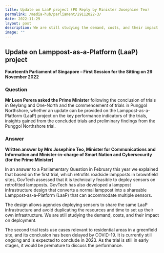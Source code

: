 ```yaml
---
title: Update on LaaP project (PQ Reply by Minister Josephine Teo)
permalink: /media-hub/parliament/29112022-3/
date: 2022-11-29
layout: post
description: We are still studying the demand, costs, and their impact on deployment.
image: ""
---
```


## Update on Lamppost-as-a-Platform (LaaP) project

**Fourteenth Parliament of Singapore – First Session for the Sitting on 29 November 2022**

### Question

**Mr Leon Perera asked the Prime Minister** following the conclusion of trials in Geylang and One-North and the commencement of trials in Punggol Northshore, whether an update can be provided on the Lamppost-as-a-Platform (LaaP) project on the key performance indicators of the trials, insights gained from the concluded trials and preliminary findings from the Punggol Northshore trial.

### Answer

**Written answer by Mrs Josephine Teo, Minister for Communications and Information and Minister-in-charge of Smart Nation and Cybersecurity (for the Prime Minister)**

In an answer to a Parliamentary Question in February this year we explained that based on the first trial, which retrofits roadside lampposts in brownfield sites, GovTech assessed that it is technically feasible to deploy sensors on retrofitted lampposts. GovTech has also developed a lamppost infrastructure design that converts a normal lamppost into a shareable Lamppost-as-a-Platform (LaaP) that can accommodate multiple sensors.

The design allows agencies deploying sensors to share the same LaaP infrastructure and avoid duplicating the resources and time to set up their own infrastructure. We are still studying the demand, costs, and their impact on deployment.

The second trial tests use cases relevant to residential areas in a greenfield site, and its conclusion has been delayed by COVID-19. It is currently still ongoing and is expected to conclude in 2023. As the trial is still in early stages, it would be premature to discuss the performance.